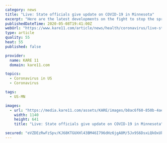 ```yaml
---
category: news
title: "Live: State officials give update on COVID-19 in Minnesota"
excerpt: "Here are the latest developments on the fight to stop the spread of COVID-19 in Minnesota and Wisconsin. State health and emergency officials held their daily update call on the status of the COVID-19 pandemic in Minnesota on Wednesday afternoon."
publishedDateTime: 2020-05-08T19:41:00Z
webUrl: "https://www.kare11.com/article/news/health/coronavirus/live-state-officials-give-update-on-covid-19-in-minnesota/89-058b7098-f165-4c69-b51f-7503173a78bf"
type: article
quality: 55
heat: 55
published: false

provider:
  name: KARE 11
  domain: kare11.com

topics:
  - Coronavirus in US
  - Coronavirus

tags:
  - US-MN

images:
  - url: "https://media.kare11.com/assets/KARE/images/b8ac6f60-850b-4ae2-b3ad-a1586eab4b80/b8ac6f60-850b-4ae2-b3ad-a1586eab4b80_1140x641.png"
    width: 1140
    height: 641
    title: "Live: State officials give update on COVID-19 in Minnesota"

secured: "eVZDEzRwFzSpv/KJ68KTGUXHl43BM46I796dHz6jgA8M/5Jx9S6DsxLQkOxUk0Z1NhLMvvKrkySlxWKT8ELjVjIjulymI4F8N+C9V5zUldceCEpTDFOgRgtO7l0Z9crf3/GoCu4C3nImjIgpOSqO3UCEr8UirJSgQ0s4OP/RiCjXeccsNL3x/x1hG1BjMac/QQpFkwzV7vj3zq6yIkRfnlL8Hh3Wc4edKs84saFm5UWE1j1coJskQUFmExVKyr5XxT9iH4Qz/Zhu4VYmet0sEBxQVZREQK6ijac/+i4uUJEe0GdnUFjPF1jZdFNzbQIOl9xEVQ28nQUDPX4T7DJ3IFOPfhPS6ABOb/l5XL3JvHR45VSZiKiHldBrY5dJsdpIufR9K15yAYrc+zn2Kkkfxd0Lw1RDs2+Thr6CF5NkwRa9fP9VqSAETx97DvumpHKHh4r01Hlxu8uYNc4T/h2aTvGVVgB18xK81jUZKu9Nny8=;6zvr4rIBkmMFFbTVau+kjA=="
---
```


